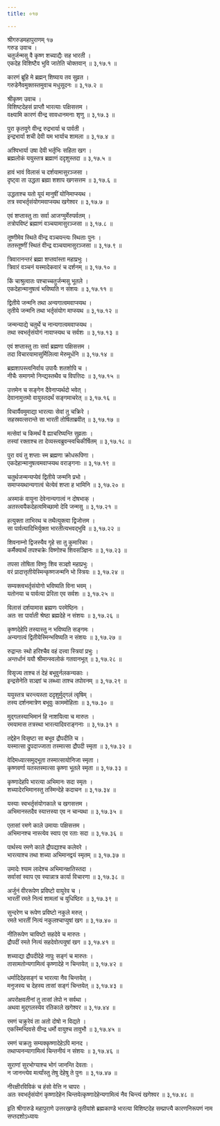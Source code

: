 ```yaml
---
title: ०१७

---
```

श्रीगरुडमहापुराणम् १७  
गरुड उवाच ।  
चतुर्जन्मसु वै कृष्ण शच्याद्यैः सह भारती ।  
एकदेह विशिष्टैव भुवि जातेति चोक्तवान् ॥ ३,१७.१ ॥  
  
कारणं ब्रूहि मे ब्रह्मन् शिष्याय तव सुव्रत ।  
गरुडेनैवमुक्तस्तमुवाच मधुसूदनः ॥ ३,१७.२ ॥  
  
श्रीकृष्ण उवाच ।  
विशिष्टदेहसं प्राप्तौ भारत्याः पक्षिसत्तम ।  
वक्ष्यामि कारणं वीन्द्र सावधानमनाः शृणु ॥ ३,१७.३ ॥  
  
पुरा कृतयुगे वीन्द्र रुद्रभार्या च पार्वती ।  
इन्द्रभार्या शची देवी यम भार्याच शामला ॥ ३,१७.४ ॥  
  
अश्विभार्या उषा देवी भर्तृभिः सहिता खग ।  
ब्रह्मलोकं ययुस्तत्र ब्रह्माणं ददृशुस्तदा ॥ ३,१७.५ ॥  
  
हावं भावं विलासं च दर्शयामासुरञ्जसा ।  
दृष्ट्वा ता उद्धता ब्रह्मा शशाप खगसत्तम ॥ ३,१७.६ ॥  
  
उद्धताश्च यतो यूयं मानुषीं योनिमाप्स्यथ ।  
तत्र स्वभर्तृसंयोगमवाप्स्यथ खगेश्वर ॥ ३,१७.७ ॥  
  
एवं शप्तास्तु ताः सर्वा आजग्मुर्मेरुपर्वतम् ।  
तत्रोपविष्टं ब्रह्माणं वञ्चयामासुरञ्जसा ॥ ३,१७.८ ॥  
  
तूष्णीमेव स्थिते वीन्द्र वञ्चयन्त्यः स्थिताः पुनः ।  
ततस्तूष्णीं स्थितं वीन्द्र वञ्चयामासुरञ्जसा ॥ ३,१७.९ ॥  
  
त्रिवारानन्तरं ब्रह्मा शप्तवांस्ता महाप्रभुः ।  
त्रिवारं वञ्चनं यस्मादेकवारं च दर्शनम् ॥ ३,१७.१० ॥  
  
किं चाश्रुत्वातः पश्चाच्चतुर्जन्मसु भूतले ।  
एकदेहान्मानुषत्वं भविष्यति न संशयः ॥ ३,१७.११ ॥  
  
द्वितीये जन्मनि तथा अन्यगात्वमवाप्स्यथ ।  
तृतीये जन्मनि तथा भर्तृसंयोग माप्स्यथ ॥ ३,१७.१२ ॥  
  
जन्मन्याद्ये चतुर्थे च नान्यगात्वमवाप्स्यथ ।  
तथा स्वभर्तृसंयोगं नावाप्स्यथ च सर्वशः ॥ ३,१७.१३ ॥  
  
एवं शप्तास्तु ताः सर्वा ब्रह्मणा पक्षिसत्तम ।  
तदा विचारयामासुर्मिलित्वा मेरुमूर्धनि ॥ ३,१७.१४ ॥  
  
ब्रह्मशापस्त्वनिर्वाय उपायैः शतशोपि च ।  
नीचैः समागमो निन्द्यस्तथैव च विपत्तिदः ॥ ३,१७.१५ ॥  
  
उत्तमेन च सङ्गेन दैवेनाप्यर्थदो भवेत् ।  
देवानामुत्तमो वायुस्तदर्थं सङ्गमाचरेत् ॥ ३,१७.१६ ॥  
  
विचार्यैवमुमाद्या भारत्याः सेवां तु चक्रिरे ।  
सहस्रवत्सरान्ते सा भारती तोषिताब्रवीत् ॥ ३,१७.१७ ॥  
  
मत्सेवां च किमर्थं वै ह्याचरिष्यन्ति सुव्रताः ।  
तस्यां रक्ताश्च ता देव्यस्त्वब्रुवन्स्वचिकीर्षितम् ॥ ३,१७.१८ ॥  
  
पुरा वयं तु शप्ताः स्म ब्रह्मणा क्रोधरूपिणा ।  
एकदेहान्मानुषत्वमवाप्स्यथ वराङ्गनाः ॥ ३,१७.१९ ॥  
  
चतुर्थजन्मन्यप्येवं द्वितीये जन्मनि प्रभो ।  
समाप्स्यथान्यगात्वं चेत्येवं शप्ता ह भामिनि ॥ ३,१७.२० ॥  
  
अस्माकं वायुना देवेनान्यगात्वं न दोषभाक् ।  
अतस्त्वयैकदेहत्वमिच्छामो देवि जन्मसु ॥ ३,१७.२१ ॥  
  
हत्युक्ता ताभिरथ च तथैत्युक्त्वा द्विजोत्तम ।  
सा पार्वत्यादिभिर्युक्ता भारतीत्यभवद्भुवि ॥ ३,१७.२२ ॥  
  
शिवनाम्नो द्विजस्यैव गृहे सा तु कुमारिका ।  
कर्मैक्यार्थं तपश्चक्रेः विष्णोश्च शिवसञ्ज्ञिनः ॥ ३,१७.२३ ॥  
  
तपसा तोषिता विष्णुः शिव सञ्ज्ञो महाप्रभुः ।  
वरं प्रादात्तृतीयेस्मिन्कृष्णजन्मनि भो स्त्रियः ॥ ३,१७.२४ ॥  
  
सम्यक्त्वभर्तृसंयोगो भविष्यति विना भवम् ।  
यतोनया च पार्वत्या प्रेरिता एव सर्वशः ॥ ३,१७.२५ ॥  
  
विलासं दर्शयामास ब्रह्मणः परमेष्ठिनः ।  
अतः सा पार्वाती श्रेष्ठा ब्रह्मदेहे न संशयः ॥ ३,१७.२६ ॥  
  
कृष्णदेहेपि तस्यास्तु न भविष्यति सङ्गमः ।  
अन्यगात्वं द्वितीयेस्मिन्भविष्यति न संशयः ॥ ३,१७.२७ ॥  
  
रुद्रान्तः स्थो हरिश्चैव वहं दत्त्वा स्त्रियां प्रभुः ।  
अन्तर्धानं ययौ श्रीमान्स्वलोकं गतवानभूत् ॥ ३,१७.२८ ॥  
  
विसृज्य ताश्च तं देहं बभूवुर्नलकन्यकाः ।  
इन्द्रसेनेति सञ्ज्ञां च लब्ध्वा ताश्च तपोवनम् ॥ ३,१७.२९ ॥  
  
ययुस्तत्र चरन्त्यस्ता ददृशुर्मुद्गलं त्वृषिम् ।  
तस्य दर्शनमात्रेण बभूवुः काममोहिताः ॥ ३,१७.३० ॥  
  
मुद्गलस्याभिमानं हि नाशयित्वा च मारुतः ।  
रमयामास तत्रस्था भारत्यादिवराङ्गनाः ॥ ३,१७.३१ ॥  
  
तद्देहेन विसृष्टा सा बभूव द्रौपदीति च ।  
यस्मात्सा द्रुपदाज्जाता तस्मात्सा द्रौपदी स्मृता ॥ ३,१७.३२ ॥  
  
वेदिमध्यात्समुद्भूता तस्मात्सायोनिजा स्मृता ।  
कृष्णवर्णा यतस्तस्मात्सा कृष्णा भूतले स्मृता ॥ ३,१७.३३ ॥  
  
कृष्णादेहपि भारत्या अभिमानः सदा स्मृतः ।  
शच्यादेरभिमानस्तु तस्मिन्देहे कदाचन ॥ ३,१७.३४ ॥  
  
यस्याः स्वभर्तृसंयोगकाले च खगसत्तम ।  
अभिमानस्तदैव स्यात्तस्या एव न चान्यथा ॥ ३,१७.३५ ॥  
  
एतासां रमणे काले उमायाः पक्षिसत्तम ।  
अभिमानश्च नास्त्येव स्वाप एव रताः सदा ॥ ३,१७.३६ ॥  
  
पार्थस्य रमणे काले द्रौपद्याश्च कलेवरे ।  
भारत्याश्च तथा शच्या अभिमानद्वयं स्मृतम् ॥ ३,१७.३७ ॥  
  
उमादेः श्याम लादेश्च अभिमानक्षतिस्तदा ।  
सर्वासां स्वाप एव स्यान्नात्र कार्या विचारणा ॥ ३,१७.३८ ॥  
  
अर्जुनं वीररूपेण प्रविष्टो वायुरेव च ।  
भारतीं रमते नित्यं शामलां च युधिष्ठिरः ॥ ३,१७.३९ ॥  
  
सुन्दरेण च रूपेण प्रविष्टो नकुले मरुत् ।  
रमते भारतीं नित्यं नकुलश्चाप्युषां खग ॥ ३,१७.४० ॥  
  
नीतिरूपेण चाविष्टो सहदेवे च मारुतः ।  
द्रौपदीं रमते नित्यं सहदेवोत्पयुषां खग ॥ ३,१७.४१ ॥  
  
शच्याद्या द्रौपदीदेहे नापुः सङ्गं च मारुतः ।  
तासामतोन्यगामित्वं कृष्णादेहे न चिन्तयेत् ॥ ३,१७.४२ ॥  
  
धर्मादिदेहसङ्गं च भारत्या नैव चिन्तयेत् ।  
मनुजस्य च देहस्य तासां सङ्गं चिन्तयेत् ॥ ३,१७.४३ ॥  
  
अपरोक्षवतीनां तु तासां लेपो न सर्वथा ।  
अथवा मुद्गलस्येव रतिकाले खगेश्वर ॥ ३,१७.४४ ॥  
  
रमणं चक्रुरेवं ता अतो दोषो न विद्यते ।  
एकस्मिन्दिवसे वीन्द्र धर्मो वायुश्च तावुभौ ॥ ३,१७.४५ ॥  
  
रमणं चक्रतुः सम्यक्कृष्णादेहेऽपि मानद ।  
तथाप्यनन्यागामित्वं चिन्तनीयं न संशयः ॥ ३,१७.४६ ॥  
  
सुराणां सुरभोग्याश्च भोगं जानन्ति देवताः ।  
न जानन्त्येव मर्त्यांस्तु तेषु देहेषु ते पुनः ॥ ३,१७.४७ ॥  
  
नीरक्षीरविविकं च हंसो वेत्ति न चापरः ।  
अतः स्वभर्तृसंयोगं कृष्णादेहेन चिन्तयेत्कृष्णादेहेन्यगामित्वं नैव चिन्त्यं खगेश्वर ॥ ३,१७.४८ ॥  
  
इति श्रीगारुडे महापुराणे उत्तरखण्डे तृतीयांशे ब्रह्मकाण्डे भारत्या विशिष्टदेह सम्प्राप्त्यै कारणनिरूपणं नाम सप्तदशोऽध्यायः